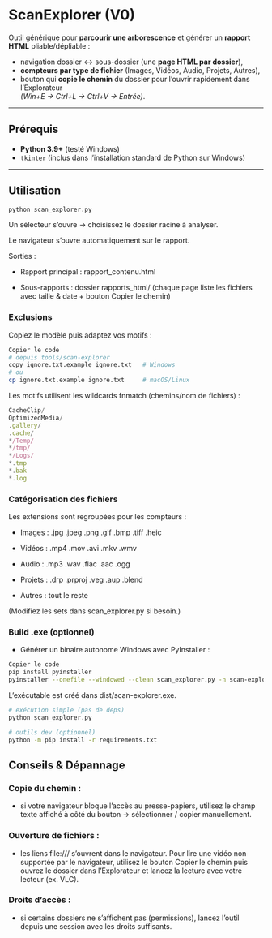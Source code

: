 # ScanExplorer (V0)

Outil générique pour **parcourir une arborescence** et générer un **rapport HTML** pliable/dépliable :
- navigation dossier ↔ sous-dossier (une **page HTML par dossier**),
- **compteurs par type de fichier** (Images, Vidéos, Audio, Projets, Autres),
- bouton qui **copie le chemin** du dossier pour l’ouvrir rapidement dans l’Explorateur  
  *(Win+E → Ctrl+L → Ctrl+V → Entrée)*.

---

## Prérequis

- **Python 3.9+** (testé Windows)  
- `tkinter` (inclus dans l’installation standard de Python sur Windows)

---

## Utilisation

```bash
python scan_explorer.py
```
Un sélecteur s’ouvre → choisissez le dossier racine à analyser.

Le navigateur s’ouvre automatiquement sur le rapport.

Sorties :

- Rapport principal : rapport_contenu.html

- Sous-rapports : dossier rapports_html/
(chaque page liste les fichiers avec taille & date + bouton Copier le chemin)

### Exclusions
Copiez le modèle puis adaptez vos motifs :

````bash
Copier le code
# depuis tools/scan-explorer
copy ignore.txt.example ignore.txt   # Windows
# ou
cp ignore.txt.example ignore.txt     # macOS/Linux
````
Les motifs utilisent les wildcards fnmatch (chemins/nom de fichiers) :

````javascript
CacheClip/
OptimizedMedia/
.gallery/
.cache/
*/Temp/
*/tmp/
*/Logs/
*.tmp
*.bak
*.log
````
### Catégorisation des fichiers
Les extensions sont regroupées pour les compteurs :

- Images : .jpg .jpeg .png .gif .bmp .tiff .heic

- Vidéos : .mp4 .mov .avi .mkv .wmv

- Audio : .mp3 .wav .flac .aac .ogg

- Projets : .drp .prproj .veg .aup .blend

- Autres : tout le reste

(Modifiez les sets dans scan_explorer.py si besoin.)

### Build .exe (optionnel)
- Générer un binaire autonome Windows avec PyInstaller :

````bash
Copier le code
pip install pyinstaller
pyinstaller --onefile --windowed --clean scan_explorer.py -n scan-explorer
````
L’exécutable est créé dans dist/scan-explorer.exe.
````bash
# exécution simple (pas de deps)
python scan_explorer.py

# outils dev (optionnel)
python -m pip install -r requirements.txt
````
## Conseils & Dépannage
### Copie du chemin :
- si votre navigateur bloque l’accès au presse-papiers, utilisez le champ texte
affiché à côté du bouton → sélectionner / copier manuellement.

### Ouverture de fichiers : 
- les liens file:/// s’ouvrent dans le navigateur. Pour lire une vidéo non
supportée par le navigateur, utilisez le bouton Copier le chemin puis ouvrez le dossier dans l’Explorateur
et lancez la lecture avec votre lecteur (ex. VLC).

### Droits d’accès : 
- si certains dossiers ne s’affichent pas (permissions), lancez l’outil depuis une session
avec les droits suffisants.
